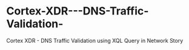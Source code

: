 # Cortex-XDR---DNS-Traffic-Validation-
Cortex XDR - DNS Traffic Validation using XQL Query in Network Story
